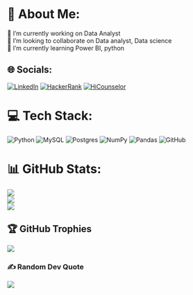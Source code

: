 # 💫 About Me:
🔭 I’m currently working on Data Analyst<br>👯 I’m looking to collaborate on Data analyst, Data science<br>🌱 I’m currently learning Power BI, python


## 🌐 Socials:
[![LinkedIn](https://img.shields.io/badge/LinkedIn-%230077B5.svg?logo=linkedin&logoColor=white)](https://linkedin.com/in/sathyakala-devarajan) 
[![HackerRank](https://img.shields.io/badge/HackerRank-%23f7941d.svg?logo=hackerrank&logoColor=white)](https://www.hackerrank.com/sathyakaladevar1)
[![HiCounselor](https://img.shields.io/badge/HiCounselor-%23COLORCODEHERE)](https://hicounselor.com/projects/SathyakalaD-portfolio/Mzc1MDA=)


# 💻 Tech Stack:
![Python](https://img.shields.io/badge/python-3670A0?style=for-the-badge&logo=python&logoColor=ffdd54) ![MySQL](https://img.shields.io/badge/mysql-%2300f.svg?style=for-the-badge&logo=mysql&logoColor=white) ![Postgres](https://img.shields.io/badge/postgres-%23316192.svg?style=for-the-badge&logo=postgresql&logoColor=white) ![NumPy](https://img.shields.io/badge/numpy-%23013243.svg?style=for-the-badge&logo=numpy&logoColor=white) ![Pandas](https://img.shields.io/badge/pandas-%23150458.svg?style=for-the-badge&logo=pandas&logoColor=white) ![GitHub](https://img.shields.io/badge/GitHub-%23121011.svg?style=for-the-badge&logo=github&logoColor=white)
# 📊 GitHub Stats:
![](https://github-readme-stats.vercel.app/api?username=Sathyakala-Devarajan&theme=highcontrast&hide_border=true&include_all_commits=true&count_private=true)<br/>
![](https://github-readme-streak-stats.herokuapp.com/?user=Sathyakala-Devarajan&theme=highcontrast&hide_border=true)<br/>
![](https://github-readme-stats.vercel.app/api/top-langs/?username=Sathyakala-Devarajan&theme=highcontrast&hide_border=true&include_all_commits=true&count_private=true&layout=compact)

## 🏆 GitHub Trophies
![](https://github-profile-trophy.vercel.app/?username=Sathyakala-Devarajan&theme=radical&no-frame=true&no-bg=false&margin-w=4)

### ✍️ Random Dev Quote
![](https://quotes-github-readme.vercel.app/api?type=horizontal&theme=radical)

<!-- Proudly created with GPRM ( https://gprm.itsvg.in ) -->

